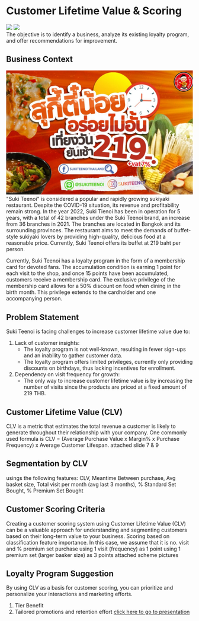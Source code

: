 # Customer Lifetime Value & Scoring
[![](https://img.shields.io/badge/-Concept-blue)](#) [![](https://img.shields.io/badge/-Presentation-blue)](#)   
The objective is to identify a business, analyze its existing loyalty program, and offer recommendations for improvement.
## Business Context
![teenoi_bg](./img/teenoi%20bg.jpg)
"Suki Teenoi" is considered a popular and rapidly growing sukiyaki restaurant. Despite the COVID-19 situation, its revenue and profitability remain strong. In the year 2022, Suki Tienoi has been in operation for 5 years, with a total of 42 branches under the Suki Teenoi brand, an increase from 36 branches in 2021. The branches are located in Bangkok and its surrounding provinces. The restaurant aims to meet the demands of buffet-style sukiyaki lovers by providing high-quality, delicious food at a reasonable price. Currently, Suki Teenoi offers its buffet at 219 baht per person.
  
Currently, Suki Teenoi has a loyalty program in the form of a membership card for devoted fans. The accumulation condition is earning 1 point for each visit to the shop, and once 15 points have been accumulated, customers receive a membership card. The exclusive privilege of the membership card allows for a 50% discount on food when dining in the birth month. This privilege extends to the cardholder and one accompanying person.

## Problem Statement
Suki Teenoi is facing challenges to increase customer lifetime value due to:
1. Lack of customer insights:
   - The loyalty program is not well-known, resulting in fewer sign-ups and an inability to gather customer data.
   - The loyalty program offers limited privileges, currently only providing discounts on birthdays, thus lacking incentives for enrollment.
2. Dependency on visit frequency for growth:
   - The only way to increase customer lifetime value is by increasing the number of visits since the products are priced at a fixed amount of 219 THB.
     
## Customer Lifetime Value (CLV)
CLV is a metric that estimates the total revenue a customer is likely to generate throughout their relationship with your company. 
One commonly used formula is CLV = (Average Purchase Value x Margin% x Purchase Frequency) x Average Customer Lifespan.
attached slide 7 & 9 
## Segmentation by CLV
usings the following features: CLV, Meantime Between purchase, Avg basket size, Total visit per month (avg last 3 months), % Standard Set Bought, % Premium Set Bought
## Customer Scoring Criteria
Creating a customer scoring system using Customer Lifetime Value (CLV) can be a valuable approach for understanding and segmenting customers based on their long-term value to your business. 
Scoring based on classification feature importance. In this case, we assume that it is no. visit and % premium set purchase
using 1 visit (frequency) as 1 point 
using 1 premium set (larger basker size) as 3 points
attached scheme pictures
## Loyalty Program Suggestion 
By using CLV as a basis for customer scoring, you can prioritize and personalize your interactions and marketing efforts. 
1. Tier Benefit
2. Tailored promotions and retention effort
[click here to go to presentation](https://www.canva.com/design/DAFmzt9ieBA/VlXMk0Wh3xlwTVII7BMUsA/view?utm_content=DAFmzt9ieBA&utm_campaign=designshare&utm_medium=link&utm_source=publishsharelink)
